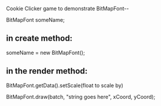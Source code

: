 Cookie Clicker game to demonstrate BitMapFont--


BitMapFont someName;


in create method:
----------------------------

someName = new BitMapFont();


in the render method:
---------------------------

BitMapFont.getData().setScale(float to scale by)

BitMapFont.draw(batch, "string goes here", xCoord, yCoord);



